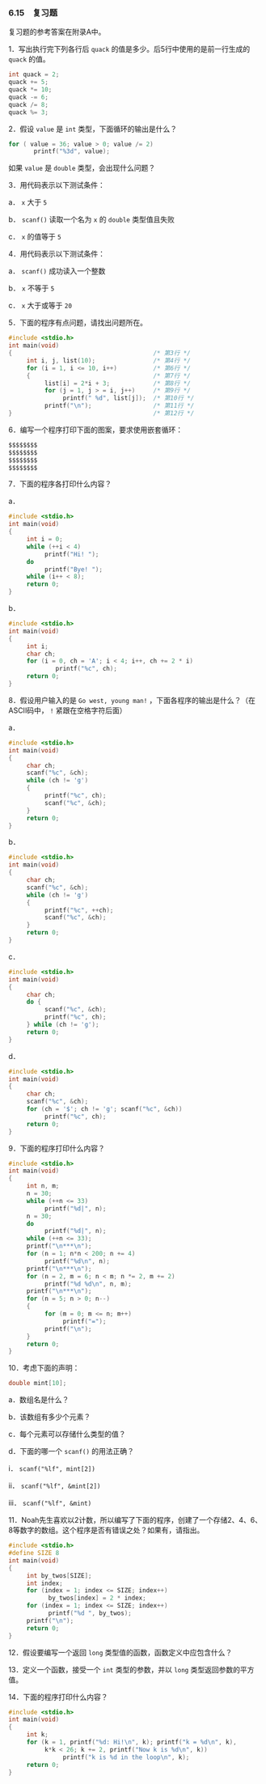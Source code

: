 ### 6.15　复习题

复习题的参考答案在附录A中。

1．写出执行完下列各行后 `quack` 的值是多少。后5行中使用的是前一行生成的 `quack` 的值。

```c
int quack = 2;
quack += 5;
quack *= 10;
quack -= 6;
quack /= 8;
quack %= 3;
```

2．假设 `value` 是 `int` 类型，下面循环的输出是什么？

```c
for ( value = 36; value > 0; value /= 2)
       printf("%3d", value);
```

如果 `value` 是 `double` 类型，会出现什么问题？

3．用代码表示以下测试条件：

a． `x` 大于 `5`

b． `scanf()` 读取一个名为 `x` 的 `double` 类型值且失败

c． `x`  的值等于 `5`

4．用代码表示以下测试条件：

a． `scanf()` 成功读入一个整数

b． `x`  不等于 `5`

c． `x`  大于或等于 `20`

5．下面的程序有点问题，请找出问题所在。

```c
#include <stdio.h>
int main(void)
{                                       /* 第3行 */
     int i, j, list(10);                /* 第4行 */
     for (i = 1, i <= 10, i++)          /* 第6行 */
     {                                  /* 第7行 */
          list[i] = 2*i + 3;            /* 第8行 */
          for (j = 1, j > = i, j++)     /* 第9行 */
               printf(" %d", list[j]);  /* 第10行 */
          printf("\n");                 /* 第11行 */
}                                       /* 第12行 */
```

6．编写一个程序打印下面的图案，要求使用嵌套循环：

```c
$$$$$$$$
$$$$$$$$
$$$$$$$$
$$$$$$$$
```

7．下面的程序各打印什么内容？

a．

```c
#include <stdio.h>
int main(void)
{
     int i = 0;
     while (++i < 4)
          printf("Hi! ");
     do
          printf("Bye! ");
     while (i++ < 8);
     return 0;
}
```

b．

```c
#include <stdio.h>
int main(void)
{
     int i;
     char ch;
     for (i = 0, ch = 'A'; i < 4; i++, ch += 2 * i)
             printf("%c", ch);
     return 0;
}
```

8．假设用户输入的是 `Go west, young man!` ，下面各程序的输出是什么？（在ASCII码中， `!` 紧跟在空格字符后面）

a．

```c
#include <stdio.h>
int main(void)
{
     char ch;
     scanf("%c", &ch);
     while (ch != 'g')
     {
          printf("%c", ch);
          scanf("%c", &ch);
     }
     return 0;
}
```

b．

```c
#include <stdio.h>
int main(void)
{
     char ch;
     scanf("%c", &ch);
     while (ch != 'g')
     {
          printf("%c", ++ch);
          scanf("%c", &ch);
     }
     return 0;
}
```

c．

```c
#include <stdio.h>
int main(void)
{
     char ch;
     do {
          scanf("%c", &ch);
          printf("%c", ch);
     } while (ch != 'g');
     return 0;
}
```

d．

```c
#include <stdio.h>
int main(void)
{
     char ch;
     scanf("%c", &ch);
     for (ch = '$'; ch != 'g'; scanf("%c", &ch))
          printf("%c", ch);
     return 0;
}
```

9．下面的程序打印什么内容？

```c
#include <stdio.h>
int main(void)
{
     int n, m;
     n = 30;
     while (++n <= 33)
          printf("%d|", n);
     n = 30;
     do
          printf("%d|", n);
     while (++n <= 33);
     printf("\n***\n");
     for (n = 1; n*n < 200; n += 4)
          printf("%d\n", n);
     printf("\n***\n");
     for (n = 2, m = 6; n < m; n *= 2, m += 2)
          printf("%d %d\n", n, m);
     printf("\n***\n");
     for (n = 5; n > 0; n--)
     {
          for (m = 0; m <= n; m++)
               printf("=");
          printf("\n");
     }
     return 0;
}
```

10．考虑下面的声明：

```c
double mint[10];
```

a．数组名是什么？

b．该数组有多少个元素？

c．每个元素可以存储什么类型的值？

d．下面的哪一个 `scanf()` 的用法正确？

i． `scanf("%lf", mint[2])`

ii． `scanf("%lf", &mint[2])`

iii． `scanf("%lf", &mint)`

11．Noah先生喜欢以2计数，所以编写了下面的程序，创建了一个存储2、4、6、8等数字的数组。这个程序是否有错误之处？如果有，请指出。

```c
#include <stdio.h>
#define SIZE 8
int main(void)
{
     int by_twos[SIZE];
     int index;
     for (index = 1; index <= SIZE; index++)
           by_twos[index] = 2 * index;
     for (index = 1; index <= SIZE; index++)
           printf("%d ", by_twos);
     printf("\n");
     return 0;
}
```

12．假设要编写一个返回 `long` 类型值的函数，函数定义中应包含什么？

13．定义一个函数，接受一个 `int` 类型的参数，并以 `long` 类型返回参数的平方值。

14．下面的程序打印什么内容？

```c
#include <stdio.h>
int main(void)
{
     int k;
     for (k = 1, printf("%d: Hi!\n", k); printf("k = %d\n", k),
          k*k < 26; k += 2, printf("Now k is %d\n", k))
               printf("k is %d in the loop\n", k);
     return 0;
}
```

